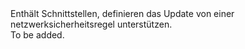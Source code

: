 <Namespace Name="Microsoft.Azure.Management.Network.Fluent.NetworkSecurityRule.UpdateDefinition">
  <Docs>
    <summary>Enthält Schnittstellen, definieren das Update von einer netzwerksicherheitsregel unterstützen.</summary> 
    <remarks>To be added.</remarks>
  </Docs>
</Namespace>
